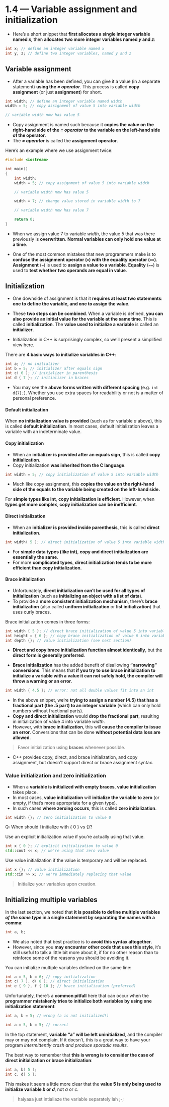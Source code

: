 # 1.4 — Variable assignment and initialization

- Here’s a short snippet that **first allocates a single integer variable named *x***, then **allocates two more integer variables named *y* and *z***:

```cpp
int x; // define an integer variable named x
int y, z; // define two integer variables, named y and z
```

## Variable assignment

- After a variable has been defined, you can give it a value (in a separate statement) **using the *= operator***. This process is called **copy assignment** (or just **assignment**) for short.

```cpp
int width; // define an integer variable named width
width = 5; // copy assignment of value 5 into variable width

// variable width now has value 5
```

- Copy assignment is named such because it **copies the value on the right-hand side of the *= operator* to the variable on the left-hand side of the operator**. 
- The ***= operator*** is called the **assignment operator**.

Here’s an example where we use assignment twice:

```cpp
#include <iostream>

int main()
{
	int width;
	width = 5; // copy assignment of value 5 into variable width

	// variable width now has value 5

	width = 7; // change value stored in variable width to 7

	// variable width now has value 7

	return 0;
}
```

- When we assign value 7 to variable *width*, the value 5 that was there previously is **overwritten**. **Normal variables can only hold one value at a time**.

- One of the most common mistakes that new programmers make is to **confuse the assignment operator (`=`) with the equality operator (`==`)**. **Assignment** (`=`) is used to **assign a value to a variable**. **Equality** (`==`) is used to **test whether two operands are equal in value**.

## Initialization

- One downside of assignment is that it **requires at least two statements**: **one to define the variable, and one to assign the value.**

- These **two steps can be combined**. When a variable is defined, **you can also provide an initial value for the variable at the same time**. This is called **initialization**. The **value used to initialize a variable** is called an **initializer**.

- Initialization in C++ is surprisingly complex, so we’ll present a simplified view here.

There are **4 basic ways to initialize variables in C++**:

```cpp
int a; // no initializer
int b = 5; // initializer after equals sign
int c( 6 ); // initializer in parenthesis
int d { 7 }; // initializer in braces
```

- You may see the **above forms written with different spacing** (e.g. `int d{7};`). Whether you use extra spaces for readability or not is a matter of personal preference.

#### **Default initialization**

When **no initialization value is provided** (such as for variable *a* above), this is called **default initialization**. In most cases, default initialization leaves a variable with an indeterminate value. 

#### **Copy initialization**

- When an **initializer is provided after an equals sign**, this is called **copy initialization**. 
- Copy initialization **was inherited from the C language**.

```cpp
int width = 5; // copy initialization of value 5 into variable width
```

- Much like copy assignment, this **copies the value on the right-hand side of the equals to the variable being created on the left-hand side.**

For **simple types like int**, **copy initialization is efficient**. However, when **types get more complex**, **copy initialization can be inefficient**.

#### **Direct initialization**

- When an **initializer is provided inside parenthesis**, this is called **direct initialization**.

```cpp
int width( 5 ); // direct initialization of value 5 into variable width
```

- For **simple data types (like int)**, **copy and direct initialization are essentially the same**. 
- For more **complicated types**, **direct initialization tends to be more efficient than copy initialization.**

#### **Brace initialization**

- Unfortunately, **direct initialization can’t be used for all types of initialization** (such as **initializing an object with a list of data**). 
- To provide a **more consistent initialization mechanism**, there’s **brace initialization** (also called **uniform initialization** or **list initialization**) that uses curly braces.

Brace initialization comes in three forms:

```cpp
int width { 5 }; // direct brace initialization of value 5 into variable width (preferred)
int height = { 6 }; // copy brace initialization of value 6 into variable height
int depth {}; // value initialization (see next section)
```

- **Direct and copy brace initialization function almost identically**, but the **direct form is generally preferred**.

- **Brace initialization** has the added benefit of disallowing **“narrowing” conversions**. This means that **if you try to use brace initialization to initialize a variable with a value it can not safely hold, the compiler will throw a warning or an error**. 

```cpp
int width { 4.5 }; // error: not all double values fit into an int
```

- In the above snippet, we’re **trying to assign a number (4.5) that has a fractional part (the .5 part) to an integer variable** (which can only hold numbers without fractional parts). 
- **Copy and direct initialization** would **drop the fractional part**, resulting in initialization of value 4 into variable *width*. 
- However, with **brace initialization**, this will **cause the compiler to issue an error**. Conversions that can be done **without potential data loss are allowed**.

> Favor initialization using **braces** whenever possible.

- C++ provides copy, direct, and brace initialization, and copy assignment, but doesn't support direct or brace assignment syntax.

### Value initialization and zero initialization

- When a **variable is initialized with empty braces**, **value initialization** takes place. 
- In most cases, **value initialization** will **initialize the variable to zero** (or empty, if that’s more appropriate for a given type). 
- In such cases **where zeroing occurs**, this is called **zero initialization**.

```cpp
int width {}; // zero initialization to value 0
```

Q: When should I initialize with { 0 } vs {}?

Use an explicit initialization value if you’re actually using that value.

```cpp
int x { 0 }; // explicit initialization to value 0
std::cout << x; // we're using that zero value
```

Use value initialization if the value is temporary and will be replaced.

```cpp
int x {}; // value initialization
std::cin >> x; // we're immediately replacing that value
```

> Initialize your variables upon creation.

## Initializing multiple variables

In the last section, we noted that **it is possible to define multiple variables *of the same type* in a single statement by separating the names with a comma**:

```cpp
int a, b;
```

- We also noted that best practice is to **avoid this syntax altogether**. 
- However, since you **may encounter other code that uses this style**, it’s still useful to talk a little bit more about it, if for no other reason than to reinforce some of the reasons you should be avoiding it.

You can initialize multiple variables defined on the same line:

```cpp
int a = 5, b = 6; // copy initialization
int c( 7 ), d( 8 ); // direct initialization
int e { 9 }, f { 10 }; // brace initialization (preferred)
```

Unfortunately, there’s a **common pitfall** here that can occur when the **programmer mistakenly tries to initialize both variables by using one initialization statement**:

```cpp
int a, b = 5; // wrong (a is not initialized!)

int a = 5, b = 5; // correct
```

In the top statement, **variable “a” will be left uninitialized**, and the compiler may or may not complain. If it doesn’t, this is a great way to have your program *intermittently crash and produce sporadic results.* 

The best way to remember that **this is wrong is to consider the case of direct initialization or brace initialization**:

```cpp
int a, b( 5 );
int c, d{ 5 };
```

This makes it seem a little more clear that the **value 5 is only being used to initialize variable *b* or *d***, not *a* or *c*.

> haiyaaa just intialiaze the variable separately lah ;-;